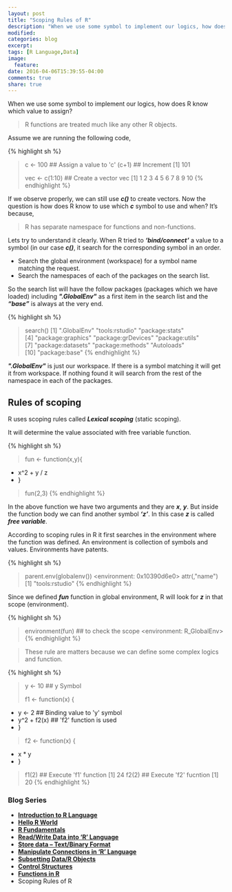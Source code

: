 ```yaml
---
layout: post
title: "Scoping Rules of R"
description: "When we use some symbol to implement our logics, how does R know which value to assign?"
modified:
categories: blog
excerpt:
tags: [R Language,Data]
image:
  feature:
date: 2016-04-06T15:39:55-04:00
comments: true
share: true
---
```


When we use some symbol to implement our logics, how does R know which value to assign?

> R functions are treated much like any other R objects.

Assume we are running the following code,

{% highlight sh %}
> c <- 100 ## Assign a value to 'c'
> (c+1) ## Increment 
[1] 101
> 
> vec <- c(1:10) ## Create a vector
> vec
 [1]  1  2  3  4  5  6  7  8  9 10
{% endhighlight %}

If we observe properly, we can still use **_c()_** to create vectors. Now the question is how does R know to use which **_c_** symbol to use and when? It’s because,

> R has separate namespace for functions and non-functions.

Lets try to understand it clearly. When R tried to **_‘bind/connect’_** a value to a symbol (in our case **_c()_**, it search for the corresponding symbol in an order.

* Search the global environment (workspace) for a symbol name matching the request.
* Search the namespaces of each of the packages on the search list.

So the search list will have the follow packages (packages which we have loaded) including **_".GlobalEnv"_**  as a first item in the search list and the **_“base”_** is always at the very end.

{% highlight sh %}
> search()
 [1] ".GlobalEnv"        "tools:rstudio"     "package:stats"    
 [4] "package:graphics"  "package:grDevices" "package:utils"    
 [7] "package:datasets"  "package:methods"   "Autoloads"        
[10] "package:base"
{% endhighlight %}

**_".GlobalEnv"_** is just our workspace. If there is a symbol matching it will get it from workspace. If nothing found it will search from the rest of the namespace in each of the packages.

## Rules of scoping 

R uses scoping rules called **_Lexical scoping_** (static scoping).

It will determine the value associated with free variable function.

{% highlight sh %}
> fun <- function(x,y){
+   x^2 + y / z
+ }
> fun(2,3)
{% endhighlight %}

In the above function we have two arguments and they are **_x_**, **_y_**. But inside the function body we can find another symbol **_‘z’_**. In this case **_z_** is called **_free variable_**.

According to scoping rules in R it first searches in the environment where the function was defined. An environment is collection of symbols and values. Environments have patents.

{% highlight sh %}
> parent.env(globalenv())
<environment: 0x10390d6e0>
attr(,"name")
[1] "tools:rstudio"
{% endhighlight %}

Since we defined **_fun_** function in global environment, R will look for **_z_** in that scope (environment).

{% highlight sh %}
> environment(fun) ## to check the scope
<environment: R_GlobalEnv>
{% endhighlight %}

> These rule are matters because we can define some complex logics and function.

{% highlight sh %}
> y <- 10 ## y Symbol
> 
> f1 <- function(x) {
+   y <- 2 ## Binding value to 'y' symbol
+   y^2 + f2(x) ## 'f2' function is used
+ }
> 
> f2 <- function(x) {
+   x * y
+ }
> 
> f1(2) ## Execute 'f1' function 
[1] 24
> f2(2) ## Execute 'f2' fucntion
[1] 20
{% endhighlight %}


### Blog Series
* [**Introduction to R Language**](/articles/introduction-to-r-language/)
* [**Hello R World**](/blog/hello-r-world/)
* [**R Fundamentals**](/blog/r-fundamentals/)
* [**Read/Write Data into ‘R’ Language**](/blog/read-write-data/)
* [**Store data – Text/Binary Format**](/blog/store-data/)
* [**Manipulate Connections in ‘R’ Language**](/blog/connections/)
* [**Subsetting Data/R Objects**](/blog/subsetting/)
* [**Control Structures**](/blog/control-strcuture/)
* [**Functions in R**](/blog/functions/)
* Scoping Rules of R